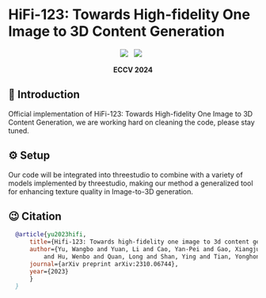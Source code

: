 # HiFi-123: Towards High-fidelity One Image to 3D Content Generation
<div align="center">
 <a href='https://arxiv.org/abs/2310.06744'><img src='https://img.shields.io/badge/arXiv-2310.06744-b31b1b.svg'></a> &nbsp;
 <a href='https://drexubery.github.io/HiFi-123/'><img src='https://img.shields.io/badge/Project-Page-Green'></a> &nbsp;

<strong>ECCV 2024</strong>
</div>

## 🔆 Introduction
Official implementation of HiFi-123: Towards High-fidelity One Image to 3D Content Generation, we are working hard on cleaning the code, please stay tuned.

## ⚙️ Setup
Our code will be integrated into threestudio to combine with a variety of models implemented by threestudio, making our method a generalized tool for enhancing texture quality in Image-to-3D generation.

## 😉 Citation
```bib
  @article{yu2023hifi,
      title={Hifi-123: Towards high-fidelity one image to 3d content generation},
      author={Yu, Wangbo and Yuan, Li and Cao, Yan-Pei and Gao, Xiangjun and Li, Xiaoyu 
          and Hu, Wenbo and Quan, Long and Shan, Ying and Tian, Yonghong},
      journal={arXiv preprint arXiv:2310.06744},
      year={2023}
      }
  }
```